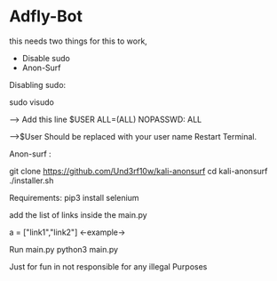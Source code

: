 # Adfly-Bot

this needs two things for this to work,
- Disable sudo
- Anon-Surf

Disabling sudo:

sudo visudo

--> Add this line 
$USER ALL=(ALL) NOPASSWD: ALL

-->$User Should be replaced with your user name
Restart Terminal.

Anon-surf :

git clone https://github.com/Und3rf10w/kali-anonsurf
cd kali-anonsurf
./installer.sh


Requirements:
pip3 install selenium

add the list of links inside the main.py

a = ["link1","link2"] <-example->

Run main.py
python3 main.py



Just for fun in not responsible for any illegal Purposes
